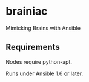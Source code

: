 brainiac
========

Mimicking Brains with Ansible

Requirements
--------

Nodes require python-apt.

Runs under Ansible 1.6 or later.
